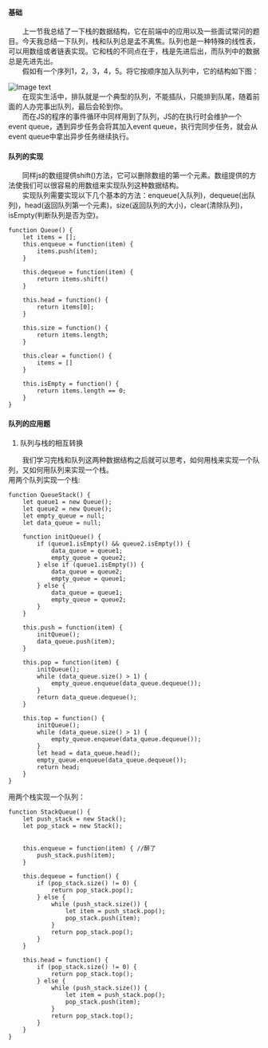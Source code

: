 #### 基础
&emsp;&emsp;上一节我总结了一下栈的数据结构，它在前端中的应用以及一些面试常问的题目。今天我总结一下队列，栈和队列总是孟不离焦。队列也是一种特殊的线性表，可以用数组或者链表实现。它和栈的不同点在于，栈是先进后出，而队列中的数据总是先进先出。  
&emsp;&emsp;假如有一个序列1，2，3，4，5。将它按顺序加入队列中，它的结构如下图：  

![Image text](https://user-gold-cdn.xitu.io/2019/3/11/1696c07def504f52?w=578&h=299&f=png&s=17690)  
&emsp;&emsp;在现实生活中，排队就是一个典型的队列，不能插队，只能排到队尾，随着前面的人办完事出队列，最后会轮到你。  
&emsp;&emsp;而在JS的程序的事件循环中同样用到了队列，JS的在执行时会维护一个event queue，遇到异步任务会将其加入event queue，执行完同步任务，就会从event queue中拿出异步任务继续执行。  
#### 队列的实现  
&emsp;&emsp;同样js的数组提供shift()方法，它可以删除数组的第一个元素。数组提供的方法使我们可以很容易的用数组来实现队列这种数据结构。  
&emsp;&emsp;实现队列需要实现以下几个基本的方法：enqueue(入队列)，dequeue(出队列)，head(返回队列第一个元素)，size(返回队列的大小)，clear(清除队列)，isEmpty(判断队列是否为空)。

```
function Queue() {
    let items = [];
    this.enqueue = function(item) {
        items.push(item);
    }

    this.dequeue = function(item) {
        return items.shift()
    }

    this.head = function() {
        return items[0];
    }

    this.size = function() {
        return items.length;
    }

    this.clear = function() {
        items = []
    }

    this.isEmpty = function() {
        return items.length == 0;
    }
}
```  
#### 队列的应用题  
1. 队列与栈的相互转换   

&emsp;&emsp;我们学习完栈和队列这两种数据结构之后就可以思考，如何用栈来实现一个队列，又如何用队列来实现一个栈。  
用两个队列实现一个栈:  

```
function QueueStack() {
    let queue1 = new Queue();
    let queue2 = new Queue();
    let empty_queue = null;
    let data_queue = null;

    function initQueue() {
        if (queue1.isEmpty() && queue2.isEmpty()) {
            data_queue = queue1;
            empty_queue = queue2;
        } else if (queue1.isEmpty()) {
            data_queue = queue2;
            empty_queue = queue1;
        } else {
            data_queue = queue1;
            empty_queue = queue2;
        }
    }

    this.push = function(item) {
        initQueue();
        data_queue.push(item);
    }

    this.pop = function(item) {
        initQueue();
        while (data_queue.size() > 1) {
            empty_queue.enqueue(data_queue.dequeue());
        }
        return data_queue.dequeue();
    }

    this.top = function() {
        initQueue();
        while (data_queue.size() > 1) {
            empty_queue.enqueue(data_queue.dequeue());
        }
        let head = data_queue.head();
        empty_queue.enqueue(data_queue.dequeue());
        return head;
    }
}
```  
用两个栈实现一个队列：  

```
function StackQueue() {
    let push_stack = new Stack();
    let pop_stack = new Stack();


    this.enqueue = function(item) { //醉了
        push_stack.push(item);
    }

    this.dequeue = function() {
        if (pop_stack.size() != 0) {
            return pop_stack.pop();
        } else {
            while (push_stack.size()) {
                let item = push_stack.pop();
                pop_stack.push(item);
            }
            return pop_stack.pop();
        }
    }

    this.head = function() {
        if (pop_stack.size() != 0) {
            return pop_stack.top();
        } else {
            while (push_stack.size()) {
                let item = push_stack.pop();
                pop_stack.push(item);
            }
            return pop_stack.top();
        }
    }
}
```


  
